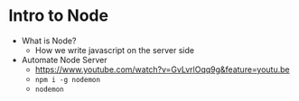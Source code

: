 # Intro to Node

* What is Node?
	* How we write javascript on the server side
* Automate Node Server
	* https://www.youtube.com/watch?v=GvLvrlOqq9g&feature=youtu.be
	* `npm i -g nodemon`
	* `nodemon`

